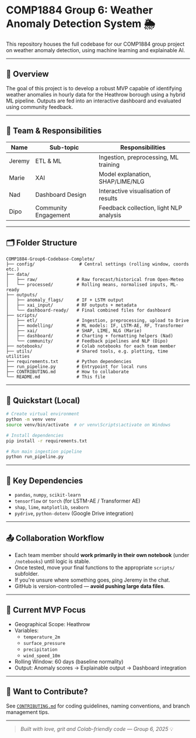 # COMP1884 Group 6: Weather Anomaly Detection System 🌦️

This repository houses the full codebase for our COMP1884 group project on weather anomaly detection, using machine learning and explainable AI.

---

## 📌 Overview

The goal of this project is to develop a robust MVP capable of identifying weather anomalies in hourly data for the Heathrow borough using a hybrid ML pipeline. Outputs are fed into an interactive dashboard and evaluated using community feedback.

---

## 👥 Team & Responsibilities

| Name        | Sub-topic               | Responsibilities                         |
|-------------|-------------------------|------------------------------------------|
| Jeremy      | ETL & ML                | Ingestion, preprocessing, ML training    |
| Marie       | XAI                     | Model explanation, SHAP/LIME/NLG         |
| Nad         | Dashboard Design        | Interactive visualisation of results     |
| Dipo        | Community Engagement    | Feedback collection, light NLP analysis  |

---

## 🗂️ Folder Structure

```
COMP1884-Group6-Codebase-Complete/
├── config/                 # Central settings (rolling window, coords etc.)
├── data/
│   ├── raw/               # Raw forecast/historical from Open-Meteo
│   └── processed/         # Rolling means, normalised inputs, ML-ready
├── outputs/
│   ├── anomaly_flags/     # IF + LSTM output
│   ├── xai_input/         # RF outputs + metadata
│   └── dashboard-ready/   # Final combined files for dashboard
├── scripts/
│   ├── etl/               # Ingestion, preprocessing, upload to Drive
│   ├── modelling/         # ML models: IF, LSTM-AE, RF, Transformer
│   ├── xai/               # SHAP, LIME, NLG (Marie)
│   ├── dashboard/         # Charting + formatting helpers (Nad)
│   └── community/         # Feedback pipelines and NLP (Dipo)
├── notebooks/             # Colab notebooks for each team member
├── utils/                 # Shared tools, e.g. plotting, time utilities
├── requirements.txt       # Python dependencies
├── run_pipeline.py        # Entrypoint for local runs
├── CONTRIBUTING.md        # How to collaborate
└── README.md              # This file
```

---

## 🚀 Quickstart (Local)

```bash
# Create virtual environment
python -m venv venv
source venv/bin/activate  # or venv\Scripts\activate on Windows

# Install dependencies
pip install -r requirements.txt

# Run main ingestion pipeline
python run_pipeline.py
```

---

## 📄 Key Dependencies

- `pandas`, `numpy`, `scikit-learn`
- `tensorflow` or `torch` (for LSTM-AE / Transformer AE)
- `shap`, `lime`, `matplotlib`, `seaborn`
- `pydrive`, `python-dotenv` (Google Drive integration)

---

## 📤 Collaboration Workflow

- Each team member should **work primarily in their own notebook** (under `/notebooks`) until logic is stable.
- Once tested, move your final functions to the appropriate `scripts/` subfolder.
- If you're unsure where something goes, ping Jeremy in the chat.
- GitHub is version-controlled — **avoid pushing large data files**.

---

## 📍 Current MVP Focus

- Geographical Scope: Heathrow
- Variables:  
  - `temperature_2m`  
  - `surface_pressure`  
  - `precipitation`  
  - `wind_speed_10m`
- Rolling Window: 60 days (baseline normality)
- Output: Anomaly scores → Explainable output → Dashboard integration

---

## 🧠 Want to Contribute?

See [`CONTRIBUTING.md`](CONTRIBUTING.md) for coding guidelines, naming conventions, and branch management tips.

---

> *Built with love, grit and Colab-friendly code — Group 6, 2025* 💡
